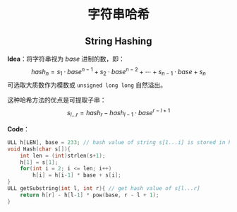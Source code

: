 <h1 style="text-align:center"> 字符串哈希 </h1>

<h2 style="text-align:center"> String Hashing </h2>



**Idea**：将字符串视为 $base$ 进制的数，即：
$$
hash_n=s_1\cdot base^{n-1}+s_2\cdot base^{n-2}+\cdots+s_{n-1}\cdot base+s_n
$$
可选取大质数作为模数或 `unsigned long long` 自然溢出。

这种哈希方法的优点是可提取子串：
$$
s_{l\ldots r}=hash_r-hash_{l-1}\cdot base^{r-l+1}
$$


**Code**：

```cpp
ULL h[LEN], base = 233; // hash value of string s[1...i] is stored in h[i]
void Hash(char s[]){
    int len = (int)strlen(s+1);
    h[1] = s[1];
    for(int i = 2; i <= len; i++)
        h[i] = h[i-1] * base + s[i];
}
ULL getSubstring(int l, int r){ // get hash value of s[l...r]
    return h[r] - h[l-1] * pow(base, r - l + 1);
}
```


